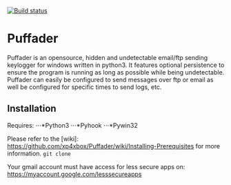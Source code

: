 [![Build status](https://ci.appveyor.com/api/projects/status/ep0bcaijn4rx7x5p?svg=true)](https://ci.appveyor.com/project/xp4xbox/python-keylogger)
# Puffader
Puffader is an opensource, hidden and undetectable email/ftp sending keylogger for windows written in python3. It features optional persistence to ensure the program is running as long as possible while being undetectable. Puffader can easily be configured to send messages over ftp or email as well be configured for specific times to send logs, etc.

## Installation
Requires:
⋅⋅⋅*Python3
⋅⋅⋅*Pyhook
⋅⋅⋅*Pywin32

Please refer to the [wiki]: https://github.com/xp4xbox/Puffader/wiki/Installing-Prerequisites for more information.
```git clone ```

Your gmail account must have access for less secure apps on: https://myaccount.google.com/lesssecureapps
